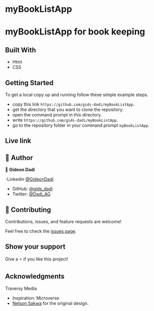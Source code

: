 # myBookListApp
# myBookListApp for book keeping

## Built With

- Html
- CSS

## Getting Started

To get a local copy up and running follow these simple example steps.

- copy this link `https://github.com/gids-dadi/myBookListApp`.
- get the directory that you want to clone the repository.
- open the command prompt in this directory.
- write `https://github.com/gids-dadi/myBookListApp`.
- go to the repository folder in your command prompt `myBookListApp`.

## Live link


## 👤 Author

👤 **Gideon Dadi**

-Linkedin [@GideonDadi](https://www.linkedin.com/feed/)

- GitHub: [@gids_dadi](https://github.com/gids-dadi)
- Twitter: [@Dadi_AG](https://twitter.com/Dadi_AG)

## 🤝 Contributing

Contributions, issues, and feature requests are welcome!

Feel free to check the [issues page](../../issues/).

## Show your support

Give a ⭐️ if you like this project!

## Acknowledgments
  Traversy Media
  
- Inspiration: Microverse
- [Nelson Sakwa](https://www.behance.net/sakwadesignstudio)
  for the original design.
